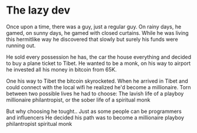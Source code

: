 # The lazy dev

Once upon a time, there was a guy, just a regular guy.
On rainy days, he gamed, on sunny days, he gamed with closed curtains.
While he was living this hermitlike way he discovered that slowly but surely his funds were running out.


He sold every possession he has, the car the house everything and decided to buy a plane ticket to Tibet. He wanted to be a monk, on his way to airport he invested all his money in bitcoin from 65K. 

One his way to Tibet the bitcoin skyrocketed.
When he arrived in Tibet and could connect with the local wifi he realized he'd become a millionaire.
Torn between two possible lives he had to choose: The lavish life of a playboy millionaire philantropist, or the sober life of  a spiritual monk

But why choosing he tought.. 
Just as some people can be programmers and influencers
He decided his path was to become a millionaire playboy philantropist spiritual monk
